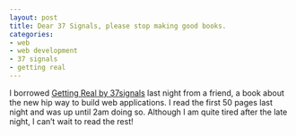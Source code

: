 ```yaml
---
layout: post
title: Dear 37 Signals, please stop making good books.
categories:
- web
- web development
- 37 signals
- getting real
---
```

I borrowed [Getting Real by 37signals](http://gettingreal.37signals.com/) last night from a friend, a book about the new hip way to build web applications. I read the first 50 pages last night and was up until 2am doing so. Although I am quite tired after the late night, I can’t wait to read the rest!